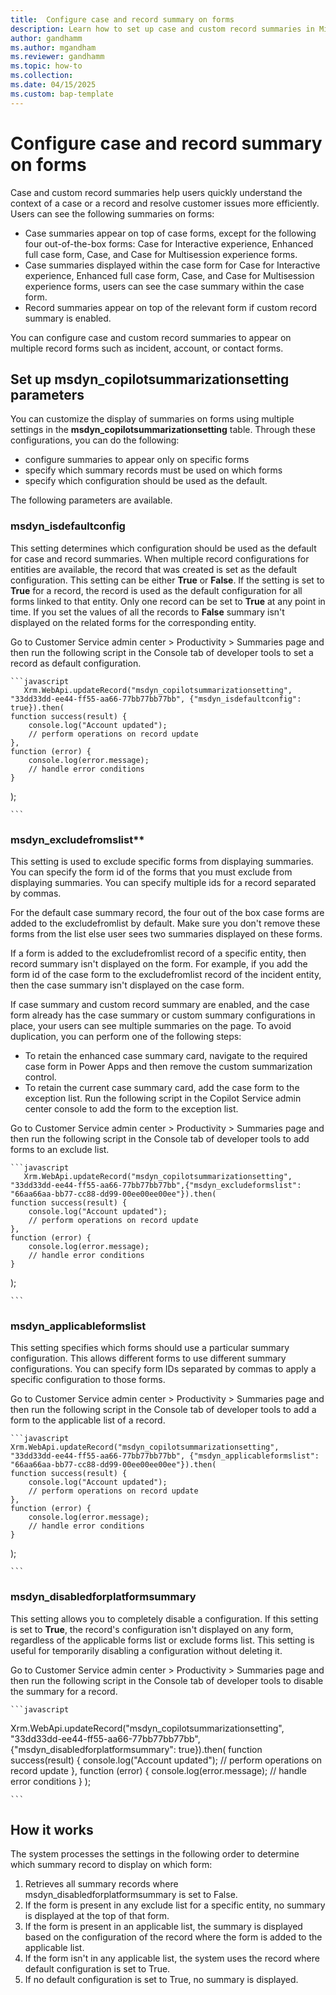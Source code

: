 ```yaml
---
title:  Configure case and record summary on forms
description: Learn how to set up case and custom record summaries in Microsoft Dynamics 365 Customer Service.
author: gandhamm
ms.author: mgandham
ms.reviewer: gandhamm
ms.topic: how-to
ms.collection: 
ms.date: 04/15/2025
ms.custom: bap-template 
---
```



# Configure case and record summary on forms

Case and custom record summaries help users quickly understand the context of a case or a record and resolve customer issues more efficiently. Users can see the following summaries on forms: 

-  Case summaries appear on top of case forms, except for the following four out-of-the-box forms: Case for Interactive experience, Enhanced full case form, Case, and Case for Multisession experience forms.
- Case summaries displayed within the case form for Case for Interactive experience, Enhanced full case form, Case, and Case for Multisession experience forms, users can see the case summary within the case form.
- Record summaries appear on top of the relevant form  if custom record summary is enabled.

You can configure case and custom record summaries to appear on multiple record forms such as incident, account, or contact forms. 

## Set up msdyn_copilotsummarizationsetting parameters

You can customize the display of summaries on forms using multiple settings in the **msdyn_copilotsummarizationsetting** table. Through these configurations, you can do the following:

  - configure summaries to appear only on specific forms
  - specify which summary records must be used on which forms
  -  specify which configuration should be used as the default. 

 The following parameters are available.

### msdyn_isdefaultconfig

This setting determines which configuration should be used as the default for case and record summaries. When multiple record configurations for entities are available, the record that was created is set as the default configuration. 
  This setting can be either **True** or **False**. If the setting is set to **True** for a record, the record is used as the default configuration for all forms linked to that entity. 
  Only one record can be set to **True** at any point in time. If you set the values of all the records to **False** summary isn't displayed on the related forms for the corresponding entity.

Go to Customer Service admin center > Productivity > Summaries page and then run the following script in the Console tab of developer tools to set a record as default configuration.

    ```javascript
       Xrm.WebApi.updateRecord("msdyn_copilotsummarizationsetting", "33dd33dd-ee44-ff55-aa66-77bb77bb77bb", {"msdyn_isdefaultconfig": true}).then(
    function success(result) {
        console.log("Account updated");
        // perform operations on record update
    },
    function (error) {
        console.log(error.message);
        // handle error conditions
    }
);

    ```

### msdyn_excludefromslist**

This setting is used to exclude specific forms from displaying summaries. You can specify the form id of the forms that you must exclude from displaying summaries. You can specify multiple ids for a record separated by commas.

For the default case summary record, the four out of the box case forms are added to the excludefromlist by default. Make sure you don't remove these forms from the list else user sees two summaries displayed on these forms.

If a form is added to the excludefromlist record of a specific entity, then record summary isn't displayed on the form. For example, if you add the form id of the case form to the excludefromlist record of the incident entity, then the case summary isn't displayed on the case form.

If case summary and custom record summary are enabled, and the case form already has the case summary or custom summary configurations in place, your users can see multiple summaries on the page. To avoid duplication, you can perform one of the following steps:

  -  To retain the enhanced case summary card, navigate to the required case form in Power Apps and then remove the custom summarization control.
  -  To retain the current case summary card, add the case form to the exception list. Run the following script in the Copilot Service admin center console to add the form to the exception list.


Go to Customer Service admin center > Productivity > Summaries page and then run the following script in the Console tab of developer tools to add forms to an exclude list.

    ```javascript
       Xrm.WebApi.updateRecord("msdyn_copilotsummarizationsetting", "33dd33dd-ee44-ff55-aa66-77bb77bb77bb",{"msdyn_excludeformslist": "66aa66aa-bb77-cc88-dd99-00ee00ee00ee"}).then(
    function success(result) {
        console.log("Account updated");
        // perform operations on record update
    },
    function (error) {
        console.log(error.message);
        // handle error conditions
    }
   );

    ```


### msdyn_applicableformslist

 This setting specifies which forms should use a particular summary configuration. This allows different forms to use different summary configurations. You can specify form IDs separated by commas to apply a specific configuration to those forms.

Go to Customer Service admin center > Productivity > Summaries page and then run the following script in the Console tab of developer tools to add a form to the applicable list of a record.


    ```javascript
    Xrm.WebApi.updateRecord("msdyn_copilotsummarizationsetting", "33dd33dd-ee44-ff55-aa66-77bb77bb77bb", {"msdyn_applicableformslist": "66aa66aa-bb77-cc88-dd99-00ee00ee00ee"}).then(
    function success(result) {
        console.log("Account updated");
        // perform operations on record update
    },
    function (error) {
        console.log(error.message);
        // handle error conditions
    }
);

    ```


### msdyn_disabledforplatformsummary

This setting allows you to completely disable a configuration.
  If this setting is set to **True**, the record's configuration isn't displayed on any form, regardless of the applicable forms list or exclude forms list. This setting is useful for temporarily disabling a configuration without deleting it.

Go to Customer Service admin center > Productivity > Summaries page and then run the following script in the Console tab of developer tools to disable the summary for a record.

    ```javascript
Xrm.WebApi.updateRecord("msdyn_copilotsummarizationsetting", "33dd33dd-ee44-ff55-aa66-77bb77bb77bb", {"msdyn_disabledforplatformsummary": true}).then(
    function success(result) {
        console.log("Account updated");
        // perform operations on record update
    },
    function (error) {
        console.log(error.message);
        // handle error conditions
    }
);

    ```


## How it works

The system processes the settings in the following order to determine which summary record to display on which form:

1. Retrieves all summary records where msdyn_disabledforplatformsummary is set to False.
1. If the form is present in any exclude list for a specific entity, no summary is displayed at the top of that form.
1. If the form is present in an applicable list, the summary is displayed based on the configuration of the record where the form is added to the applicable list.
1. If the form isn't in any applicable list, the system uses the record where default configuration is set to True.
1. If no default configuration is set to True, no summary is displayed.




